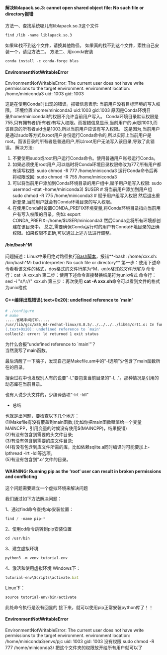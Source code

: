 #### 解决liblapack.so.3: cannot open shared object file: No such file or directory报错
方法一、查找系统哪儿有liblapack.so.3这个文件
```bash
find /lib -name liblapack.so.3
```
如果lib找不到这个文件，请换其他路径。
如果真的找不到这个文件，索性自己安装一个，请见方法二。
方法二、用conda安装
```
conda install -c conda-forge blas
```
#### EnvironmentNotWritableError
EnvironmentNotWritableError: The current user does not have write permissions to the target environment.
environment location: /home/miniconda3
uid: 1003
gid: 1003

 这是在使用Conda时出现的错误。报错信息表示:
当前用户没有目标环境的写入权限。
环境位置:/home/miniconda3 
uid:1003 
gid:1003
原因是Conda环境目录/home/miniconda3的权限不允许当前用户写入。
Conda环境目录默认权限是755,只有拥有者(所有者)有写入权限。而报错信息显示,当前用户的uid是1003,而该目录的所有者uid也是1003,所以当前用户应该有写入权限。
这是因为,当前用户是通过sudo等方式以root用户身份运行Conda命令的,所以实际上当前用户是root。而该目录的所有者是普通用户,所以root用户无法写入该目录,导致了此错误。
解决方法:
1. 不要使用sudo或root用户运行Conda命令。使用普通用户账号运行Conda。
2. 如果必须使用root用户,可以临时将Conda环境目录权限修改为777,所有用户都有读写权限:
sudo chmod -R 777 /home/miniconda3
运行Conda命令后再将权限改回:
sudo chmod -R 755 /home/miniconda3 
3. 可以将当前用户添加到Conda环境目录的用户组中,赋予用户组写入权限:
sudo usermod -stat -home/miniconda3) $USER   # 将当前用户添加到用户组
sudo chmod -R 775 /home/miniconda3                     # 赋予用户组写入权限
然后退出重新登录,当前用户就会有Conda环境目录的写入权限。
4. 在使用Conda时设置CONDA_PREFIX环境变量,将Conda环境目录指向当前用户有写入权限的目录。例如:
export CONDA_PREFIX=/home/$USER/miniconda3
然后Conda会将所有环境都创建在该目录中。
总之,需要确保Conda运行时的用户有Conda环境目录的正确权限。如果权限不正确,可以通过上述方法进行调整。

#### /bin/bash^M
问题描述：Linux中采用绝对路径执行[Bash脚本](https://link.zhihu.com/?target=https%3A//so.csdn.net/so/search%3Fq%3DBash%25E8%2584%259A%25E6%259C%25AC%26spm%3D1001.2101.3001.7020)，报错**-bash: /home/xxx.sh: /bin/bash^M: bad interpreter: No such file or directory**
第一步：使用下述命令看看该文件的格式，dos格式的文件行尾为^M$，unix格式的文件行尾为$
命令行：cat -A xxx.sh
第二步：使用下述命令直接替换结尾符为unix格式
命令行：sed -i "s/\r//" xxx.sh
第三步：再次使用 **cat -A xxx.sh**命令可以看到文件的格式为unix格式

#### C++编译出现错误(.text+0x20): undefined reference to `main'

```bash
# ./configure
# make
.....省略中间打印.....
/usr/lib/gcc/x86_64-redhat-linux/4.8.5/../../../../lib64/crt1.o: In function `_start':
(.text+0x20): undefined reference to `main'
collect2: error: ld returned 1 exit status
```

为什么会报“undefined reference to `main'”？  
当然我写了main函数。

最后清醒了一下脑子，发现自己是Makefile.am中的“-I选项”少包含了main函数所在的目录。

搜索过程中也发现别人有的说要"-L"要包含当前目录的"-L ."。那种情况是引用的动态库在当前目录。

也有人说少头文件的，少编译选项“-lrt -ldl”

- 总结

也就是出问题，要检查以下几个地方：  
(1)Makefile有没有覆盖到main函数;(比如你把main函数赋值给一个变量MAINCPP，引用变量的时候没有使用$(MAINCPP)，结果报错)  
(2)有没有包含到需要的头文件目录;  
(3)有没有包含到需要的库文件目录;  
(4)有没有包含到库文件所需的库，比如依赖sqlite.a同时编译时可能要加上-lpthread -lrt -ldl等选项。  
(5)有没有包含到".o"文件的目录。

#### WARNING: Running pip as the ‘root‘ user can result in broken permissions and conflicting

这个问题需要建立一个虚拟环境来解决问题

我们通过如下方法解决问题：

 1、通过find命令查找pip安装位置：

```javascript
find / -name pip-*
```
2、使用cd命令跳转到pip安装位置

```javascript
cd /usr/bin
```
 3、建立虚拟环境

```javascript
python3 -m venv tutorial-env
```
4、激活和使用虚拟环境
Windows下：
```javascript
tutorial-env\Scripts\activate.bat
```
Linux下：
```javascript
source tutorial-env/bin/activate
```
此处命令执行是没有回显的 接下来，就可以使用pip正常安装python库了！！

#### EnvironmentNotWritableError
EnvironmentNotWritableError: The current user does not have write permissions to the target environment.
  environment location: /home/miniconda3/envs/pjc
  uid: 1003
  gid: 1003
没有权限
sudo chmod -R 777 /home/miniconda3/
把这个文件夹的权限放开给所有用户就可以了